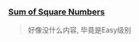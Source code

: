 ### [Sum of Square Numbers](https://leetcode.com/problems/sum-of-square-numbers/description/)
> 好像没什么内容, 毕竟是Easy级别